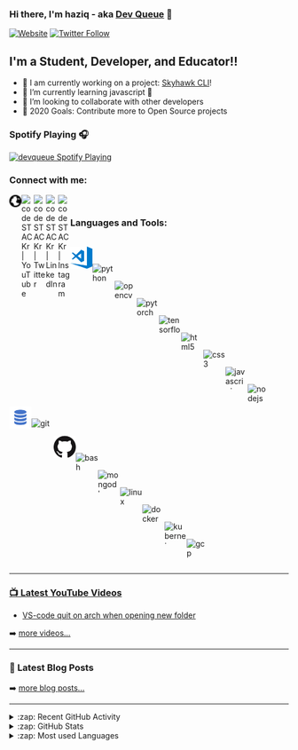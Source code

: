 ### Hi there, I'm haziq - aka [Dev Queue][website] 👋

[![Website](https://img.shields.io/website?label=dev.to&style=for-the-badge&url=https%3A%2F%2Fcodestackr.com)](https://dev.to/devqueue)
[![Twitter Follow](https://img.shields.io/twitter/follow/dev_queue?color=1DA1F2&logo=twitter&style=for-the-badge)](https://twitter.com/intent/follow?original_referer=https%3A%2F%2Fgithub.com%2Fdev_queue&screen_name=dev_queue)

## I'm a Student, Developer, and Educator!!

- 🔭 I am currently working on a project: [Skyhawk CLI](https://github.com/devqueue/Skyhawk-cli)!
- 🌱 I’m currently learning javascript 🤣
- 👯 I’m looking to collaborate with other developers
- 🥅 2020 Goals: Contribute more to Open Source projects

### Spotify Playing 🎧

[<img src="https://devqueue-spotify-playing.vercel.app/api/spotify" alt="devqueue Spotify Playing" width="350" />](https://open.spotify.com/playlist/37i9dQZF1DX4npDJDFDYLg)

### Connect with me:

[<img align="left" alt="codeSTACKr.com" width="22px" src="https://raw.githubusercontent.com/iconic/open-iconic/master/svg/globe.svg" />][website]
[<img align="left" alt="codeSTACKr | YouTube" width="22px" src="https://cdn.jsdelivr.net/npm/simple-icons@v3/icons/youtube.svg" />][youtube]
[<img align="left" alt="codeSTACKr | Twitter" width="22px" src="https://cdn.jsdelivr.net/npm/simple-icons@v3/icons/twitter.svg" />][twitter]
[<img align="left" alt="codeSTACKr | LinkedIn" width="22px" src="https://cdn.jsdelivr.net/npm/simple-icons@v3/icons/linkedin.svg" />][linkedin]
[<img align="left" alt="codeSTACKr | Instagram" width="22px" src="https://cdn.jsdelivr.net/npm/simple-icons@v3/icons/instagram.svg" />][instagram]

<br />

### Languages and Tools:

<br /> <img align="left" alt="Visual Studio Code" width="40px" src="https://raw.githubusercontent.com/github/explore/80688e429a7d4ef2fca1e82350fe8e3517d3494d/topics/visual-studio-code/visual-studio-code.png" />

<br /> </a> <a href="https://www.python.org" target="_blank"> <img align="left" src="https://devicons.github.io/devicon/devicon.git/icons/python/python-original.svg" alt="python" width="40" height="40"/>

<br /> </a> <a href="https://opencv.org/" target="_blank"> <img align="left" src="https://www.vectorlogo.zone/logos/opencv/opencv-icon.svg" alt="opencv" width="40" height="40"/>  
   
<br /> </a> <a href="https://pytorch.org/" target="_blank"> <img align="left" src="https://www.vectorlogo.zone/logos/pytorch/pytorch-icon.svg" alt="pytorch" width="40" height="40"/> 
   
<br /> </a> <a href="https://www.tensorflow.org" target="_blank"> <img align="left" src="https://www.vectorlogo.zone/logos/tensorflow/tensorflow-icon.svg" alt="tensorflow" width="40" height="40"/> </a> </p>

<br /> </a> <a href="https://www.w3.org/html/" target="_blank"> <img align="left" src="https://devicons.github.io/devicon/devicon.git/icons/html5/html5-original-wordmark.svg" alt="html5" width="40" height="40"/>

<br /> </a> <a href="https://www.w3schools.com/css/" target="_blank"> <img align="left" src="https://devicons.github.io/devicon/devicon.git/icons/css3/css3-original-wordmark.svg" alt="css3" width="40" height="40"/>

<br /> </a> <a href="https://developer.mozilla.org/en-US/docs/Web/JavaScript" target="_blank"> <img align="left" src="https://devicons.github.io/devicon/devicon.git/icons/javascript/javascript-original.svg" alt="javascript" width="40" height="40"/> 


<br /> </a> <a href="https://nodejs.org" target="_blank"> <img align="left" src="https://devicons.github.io/devicon/devicon.git/icons/nodejs/nodejs-original-wordmark.svg" alt="nodejs" width="40" height="40"/> 

<br /> <img align="left" alt="SQL" width="40px" src="https://raw.githubusercontent.com/github/explore/80688e429a7d4ef2fca1e82350fe8e3517d3494d/topics/sql/sql.png" />

<br /> </a> <a href="https://git-scm.com/" target="_blank"> <img align="left" src="https://www.vectorlogo.zone/logos/git-scm/git-scm-icon.svg" alt="git" width="40" height="40"/>

<br /> </a> <a href="https://github.com/" target="_blank"> <img align="left" alt="GitHub" width="40px" src="https://raw.githubusercontent.com/github/explore/78df643247d429f6cc873026c0622819ad797942/topics/github/github.png" />

<br />  </a> <a href="https://www.gnu.org/software/bash/" target="_blank"> <img align="left" src="https://www.vectorlogo.zone/logos/gnu_bash/gnu_bash-icon.svg" alt="bash" width="40" height="40"/> 

<br /> </a> <a href="https://www.mongodb.com/" target="_blank"> <img align="left" src="https://devicons.github.io/devicon/devicon.git/icons/mongodb/mongodb-original-wordmark.svg" alt="mongodb" width="40" height="40"/>

<br /> </a> <a href="https://www.linux.org/" target="_blank"> <img align="left" src="https://devicons.github.io/devicon/devicon.git/icons/linux/linux-original.svg" alt="linux" width="40" height="40"/>

<br /> </a> <a href="https://www.docker.com/" target="_blank"> <img align="left" src="https://devicons.github.io/devicon/devicon.git/icons/docker/docker-original-wordmark.svg" alt="docker" width="40" height="40"/>

<br /> </a> <a href="https://kubernetes.io" target="_blank"> <img align="left" src="https://www.vectorlogo.zone/logos/kubernetes/kubernetes-icon.svg" alt="kubernetes" width="40" height="40"/>

<br /> </a> <a href="https://cloud.google.com" target="_blank"> <img align="left" src="https://www.vectorlogo.zone/logos/google_cloud/google_cloud-icon.svg" alt="gcp" width="40" height="40"/>


<br />
<br />

---

### 📺 Latest YouTube Videos

<!-- YOUTUBE:START -->

- [VS-code quit on arch when opening new folder](https://www.youtube.com/watch?v=Tlt7E0PhHd4)
<!-- YOUTUBE:END -->

➡️ [more videos...](https://youtube.com/channel/UCWHPDWabtOlVxz0uiMtsbCA?sub_confirmation=1)

---

### 📕 Latest Blog Posts

<!-- BLOG-POST-LIST:START -->

<!-- BLOG-POST-LIST:END -->

➡️ [more blog posts...](https://codestackr.com)

---

<details>
  <summary>:zap: Recent GitHub Activity</summary>
  
<!--START_SECTION:activity-->
1. 🎉 Merged PR [#7](https://github.com/smokedpirate/Skyhawk-cli/pull/7) in [smokedpirate/Skyhawk-cli](https://github.com/smokedpirate/Skyhawk-cli)
2. 💪 Opened PR [#7](https://github.com/smokedpirate/Skyhawk-cli/pull/7) in [smokedpirate/Skyhawk-cli](https://github.com/smokedpirate/Skyhawk-cli)
3. 🎉 Merged PR [#6](https://github.com/smokedpirate/Skyhawk-cli/pull/6) in [smokedpirate/Skyhawk-cli](https://github.com/smokedpirate/Skyhawk-cli)
4. 💪 Opened PR [#6](https://github.com/smokedpirate/Skyhawk-cli/pull/6) in [smokedpirate/Skyhawk-cli](https://github.com/smokedpirate/Skyhawk-cli)
5. 🎉 Merged PR [#5](https://github.com/smokedpirate/Skyhawk-cli/pull/5) in [smokedpirate/Skyhawk-cli](https://github.com/smokedpirate/Skyhawk-cli)
<!--END_SECTION:activity-->

</details>

<details>
  <summary>:zap: GitHub Stats</summary>

  <img align="left" alt="Haziq Sayyed's GitHub Stats" src="https://github-readme-devqueue.vercel.app/api?username=devqueue&show_icons=true&hide_border=true" />

</details>

<details>
  <summary>:zap: Most used Languages</summary>
<p><img align="left" src="https://github-readme-devqueue.vercel.app/api/top-langs?username=devqueue&show_icons=true&locale=en&langs_count=8" alt="devqueue" /></p>

</details>

[website]: https://codeSTACKr.com
[twitter]: https://twitter.com/intent/follow?original_referer=https%3A%2F%2Fgithub.com%2Fdev_queue&screen_name=dev_queue
[youtube]: https://youtube.com/channel/UCWHPDWabtOlVxz0uiMtsbCA?sub_confirmation=1
[instagram]: https://instagram.com/codeSTACKr
[linkedin]: https://linkedin.com/in/codeSTACKr


[course]: http://vsCodeHero.com
[webdevplaylist]: https://www.youtube.com/playlist?list=PLkwxH9e_vrAJ0WbEsFA9W3I1W-g_BTsbt
[jsplaylist]: https://www.youtube.com/playlist?list=PLkwxH9e_vrALRJKu7wfXby3MKeflhTu6B
[cssplaylist]: https://www.youtube.com/playlist?list=PLkwxH9e_vrALSdvZuEh6gqQdmDoDIoqz4
[reactplaylist]: https://www.youtube.com/playlist?list=PLkwxH9e_vrAK4TdffpxKY3QGyHCpxFcQ0



<!--additionals: 

[<img align="left" alt="MySQL" width="26px" src="https://raw.githubusercontent.com/github/explore/80688e429a7d4ef2fca1e82350fe8e3517d3494d/topics/mysql/mysql.png" />]
[<img align="left" alt="MongoDB" width="26px" src="https://raw.githubusercontent.com/github/explore/80688e429a7d4ef2fca1e82350fe8e3517d3494d/topics/mongodb/mongodb.png" />]
[<img align="left" alt="React" width="26px" src="https://raw.githubusercontent.com/github/explore/80688e429a7d4ef2fca1e82350fe8e3517d3494d/topics/react/react.png" />][
[<img align="left" alt="Gatsby" width="26px" src="https://raw.githubusercontent.com/github/explore/e94815998e4e0713912fed477a1f346ec04c3da2/topics/gatsby/gatsby.png" />]
[<img align="left" alt="GraphQL" width="26px" src="https://raw.githubusercontent.com/github/explore/80688e429a7d4ef2fca1e82350fe8e3517d3494d/topics/graphql/graphql.png" />]
[<img align="left" alt="Sass" width="26px" src="https://raw.githubusercontent.com/github/explore/80688e429a7d4ef2fca1e82350fe8e3517d3494d/topics/sass/sass.png" />]
[<img align="left" alt="Deno" width="26px" src="https://raw.githubusercontent.com/github/explore/361e2821e2dea67711cde99c9c40ed357061cf27/topics/deno/deno.png" />]



-->

